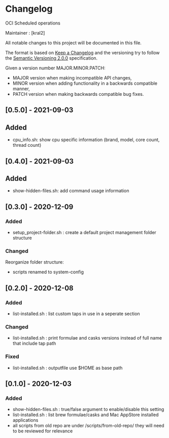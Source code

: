 # Changelog

OCI Scheduled operations

Maintainer : [kral2]

All notable changes to this project will be documented in this file.

The format is based on [Keep a Changelog](http://keepachangelog.com/en/1.0.0/) and the versioning try to follow the [Semantic Versioning 2.0.0](https://semver.org/) specification.

Given a version number MAJOR.MINOR.PATCH:

- MAJOR version when making incompatible API changes,
- MINOR version when adding functionality in a backwards compatible manner,
- PATCH version when making backwards compatible bug fixes.

## [0.5.0] - 2021-09-03

## Added

- cpu_info.sh: show cpu specific information (brand, model, core count, thread count)  

## [0.4.0] - 2021-09-03

## Added

- show-hidden-files.sh: add command usage information  

## [0.3.0] - 2020-12-09

### Added

- setup_project-folder.sh : create a default project management folder structure

### Changed

Reorganize folder structure:

- scripts renamed to system-config

## [0.2.0] - 2020-12-08

### Added

- list-installed.sh : list custom taps in use in a seperate section

### Changed

- list-installed.sh : print formulae and casks versions instead of full name that include tap path

### Fixed

- list-installed.sh : outputfile use $HOME as base path

## [0.1.0] - 2020-12-03

### Added

- show-hidden-files.sh : true/false argument to enable/disable this setting
- list-installed.sh : list brew formulae/casks and Mac AppStore installed applications
- all scripts from old repo are under /scripts/from-old-repo/ they will need to be reviewed for relevance
